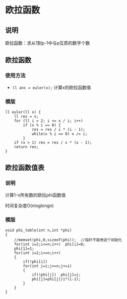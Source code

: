 # 欧拉函数

## 说明
欧拉函数：求从1到p-1中与p互质的数字个数

## 欧拉函数
### 使用方法
* `ll ans = euler(x);` 计算x的欧拉函数值

### 模版
```
ll euler(ll x) {
    ll res = x;
    for (ll i = 2; i <= x / i; i++)
        if (x % i == 0) {
            res = res / i * (i - 1);
            while(x % i == 0) x /= i;
        }
    if (x > 1) res = res / x * (x - 1);
    return res;
}
```

## 欧拉函数值表
### 说明

计算1-n所有数的欧拉phi函数值 

时间复杂度O(nloglongn)  

### 模版
```
void phi_table(int n,int *phi)  
{  
    //memset(phi,0,sizeof(phi));  //指针不能用这个初始化   
    for(int i=2;i<=n;i++)  phi[i]=0;  
    phi[1]=1;  
    for(int i=2;i<=n;i++)  
    {  
        if(!phi[i])   
        for(int j=i;j<=n;j+=i)  
        {  
            if(!phi[j])  phi[j]=j;  
            phi[j]=phi[j]/i*(i-1);  
        }  
    }   
}  
```